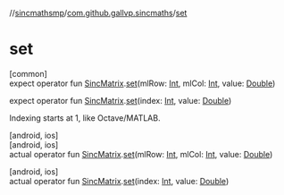 //[sincmathsmp](../../index.md)/[com.github.gallvp.sincmaths](index.md)/[set](set.md)

# set

[common]\
expect operator fun [SincMatrix](-sinc-matrix/index.md).[set](set.md)(mlRow: [Int](https://kotlinlang.org/api/latest/jvm/stdlib/kotlin/-int/index.html), mlCol: [Int](https://kotlinlang.org/api/latest/jvm/stdlib/kotlin/-int/index.html), value: [Double](https://kotlinlang.org/api/latest/jvm/stdlib/kotlin/-double/index.html))

expect operator fun [SincMatrix](-sinc-matrix/index.md).[set](set.md)(index: [Int](https://kotlinlang.org/api/latest/jvm/stdlib/kotlin/-int/index.html), value: [Double](https://kotlinlang.org/api/latest/jvm/stdlib/kotlin/-double/index.html))

Indexing starts at 1, like Octave/MATLAB.

[android, ios]\
[android, ios]\
actual operator fun [SincMatrix](-sinc-matrix/index.md).[set](set.md)(mlRow: [Int](https://kotlinlang.org/api/latest/jvm/stdlib/kotlin/-int/index.html), mlCol: [Int](https://kotlinlang.org/api/latest/jvm/stdlib/kotlin/-int/index.html), value: [Double](https://kotlinlang.org/api/latest/jvm/stdlib/kotlin/-double/index.html))

[android, ios]\
actual operator fun [SincMatrix](-sinc-matrix/index.md).[set](set.md)(index: [Int](https://kotlinlang.org/api/latest/jvm/stdlib/kotlin/-int/index.html), value: [Double](https://kotlinlang.org/api/latest/jvm/stdlib/kotlin/-double/index.html))
